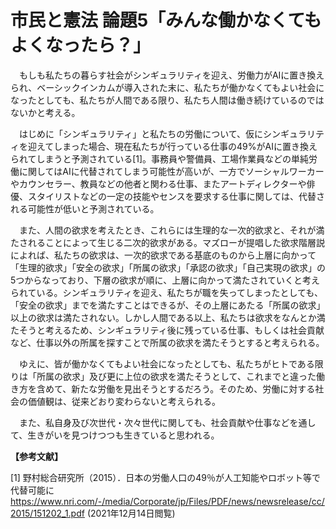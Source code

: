 # 市民と憲法 論題5「みんな働かなくてもよくなったら？」

　もしも私たちの暮らす社会がシンギュラリティを迎え、労働力がAIに置き換えられ、ベーシックインカムが導入された末に、私たちが働かなくてもよい社会になったとしても、私たちが人間である限り、私たち人間は働き続けているのではないかと考える。

　はじめに「シンギュラリティ」と私たちの労働について、仮にシンギュラリティを迎えてしまった場合、現在私たちが行っている仕事の49%がAIに置き換えられてしまうと予測されている[1]。事務員や警備員、工場作業員などの単純労働に関してはAIに代替されてしまう可能性が高いが、一方でソーシャルワーカーやカウンセラー、教員などの他者と関わる仕事、またアートディレクターや俳優、スタイリストなどの一定の技能やセンスを要求する仕事に関しては、代替される可能性が低いと予測されている。

　また、人間の欲求を考えたとき、これらには生理的な一次的欲求と、それが満たされることによって生じる二次的欲求がある。マズローが提唱した欲求階層説によれば、私たちの欲求は、一次的欲求である基底のものから上層に向かって「生理的欲求」「安全の欲求」「所属の欲求」「承認の欲求」「自己実現の欲求」の5つからなっており、下層の欲求が順に、上層に向かって満たされていくと考えられている。シンギュラリティを迎え、私たちが職を失ってしまったとしても、「安全の欲求」までを満たすことはできるが、その上層にあたる「所属の欲求」以上の欲求は満たされない。しかし人間である以上、私たちは欲求をなんとか満たそうと考えるため、シンギュラリティ後に残っている仕事、もしくは社会貢献など、仕事以外の所属を探すことで所属の欲求を満たそうとすると考えられる。

　ゆえに、皆が働かなくてもよい社会になったとしても、私たちがヒトである限りは「所属の欲求」及び更に上位の欲求を満たそうとして、これまでと違った働き方を含めて、新たな労働を見出そうとするだろう。そのため、労働に対する社会の価値観は、従来どおり変わらないと考えられる。

　また、私自身及び次世代・次々世代に関しても、社会貢献や仕事などを通して、生きがいを見つけつつも生きていると思われる。


**【参考文献】**

[1] 野村総合研究所（2015）．日本の労働人口の49％が人工知能やロボット等で代替可能に<br />
https://www.nri.com/-/media/Corporate/jp/Files/PDF/news/newsrelease/cc/2015/151202_1.pdf (2021年12月14日閲覧)
